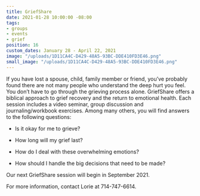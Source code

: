 ```yaml
---
title: GriefShare
date: 2021-01-28 10:00:00 -08:00
tags:
- groups
- events
- grief
position: 16
custom_dates: January 28 - April 22, 2021
image: "/uploads/1D11CA4C-D429-48A5-93BC-DDE410FD3E46.png"
small_image: "/uploads/1D11CA4C-D429-48A5-93BC-DDE410FD3E46.png"
---
```


If you have lost a spouse, child, family member or friend, you’ve probably found there are not many people who understand the deep hurt you feel. You don’t have to go through the grieving process alone. GriefShare offers a biblical approach to grief recovery and the return to emotional health. Each session includes a video seminar, group discussion and journaling/workbook exercises. Among many others, you will find answers to the following questions:

* Is it okay for me to grieve?

* How long will my grief last?

* How do I deal with these overwhelming emotions?

* How should I handle the big decisions that need to
  be made?

Our next GriefShare session will begin in September 2021.

For more information, contact Lorie at 714-747-6614.
